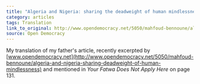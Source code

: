 ```yaml
---
title: "Algeria and Nigeria: sharing the deadweight of human mindlessness, by Mahfoud Bennoune"
category: articles
tags: Translation
link_to_original: http://www.opendemocracy.net/5050/mahfoud-bennoune/algeria-and-nigeria-sharing-deadweight-of-human-mindlessness
source: Open Democracy
---
```

My translation of my father's article, recently excerpted by [www.opendemocracy.net](http://www.opendemocracy.net/5050/mahfoud-bennoune/algeria-and-nigeria-sharing-deadweight-of-human-mindlessness) and mentioned in _Your Fatwa Does Not Apply Here_ on page 131.